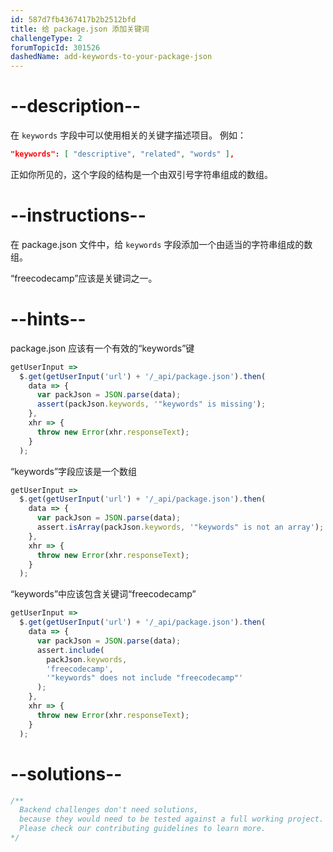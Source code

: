 ```yaml
---
id: 587d7fb4367417b2b2512bfd
title: 给 package.json 添加关键词
challengeType: 2
forumTopicId: 301526
dashedName: add-keywords-to-your-package-json
---
```


# --description--

在 `keywords` 字段中可以使用相关的关键字描述项目。 例如：

```json
"keywords": [ "descriptive", "related", "words" ],
```

正如你所见的，这个字段的结构是一个由双引号字符串组成的数组。

# --instructions--

在 package.json 文件中，给 `keywords` 字段添加一个由适当的字符串组成的数组。

“freecodecamp”应该是关键词之一。

# --hints--

package.json 应该有一个有效的“keywords”键

```js
getUserInput =>
  $.get(getUserInput('url') + '/_api/package.json').then(
    data => {
      var packJson = JSON.parse(data);
      assert(packJson.keywords, '"keywords" is missing');
    },
    xhr => {
      throw new Error(xhr.responseText);
    }
  );
```

“keywords”字段应该是一个数组

```js
getUserInput =>
  $.get(getUserInput('url') + '/_api/package.json').then(
    data => {
      var packJson = JSON.parse(data);
      assert.isArray(packJson.keywords, '"keywords" is not an array');
    },
    xhr => {
      throw new Error(xhr.responseText);
    }
  );
```

“keywords”中应该包含关键词“freecodecamp”

```js
getUserInput =>
  $.get(getUserInput('url') + '/_api/package.json').then(
    data => {
      var packJson = JSON.parse(data);
      assert.include(
        packJson.keywords,
        'freecodecamp',
        '"keywords" does not include "freecodecamp"'
      );
    },
    xhr => {
      throw new Error(xhr.responseText);
    }
  );
```

# --solutions--

```js
/**
  Backend challenges don't need solutions, 
  because they would need to be tested against a full working project. 
  Please check our contributing guidelines to learn more.
*/
```
